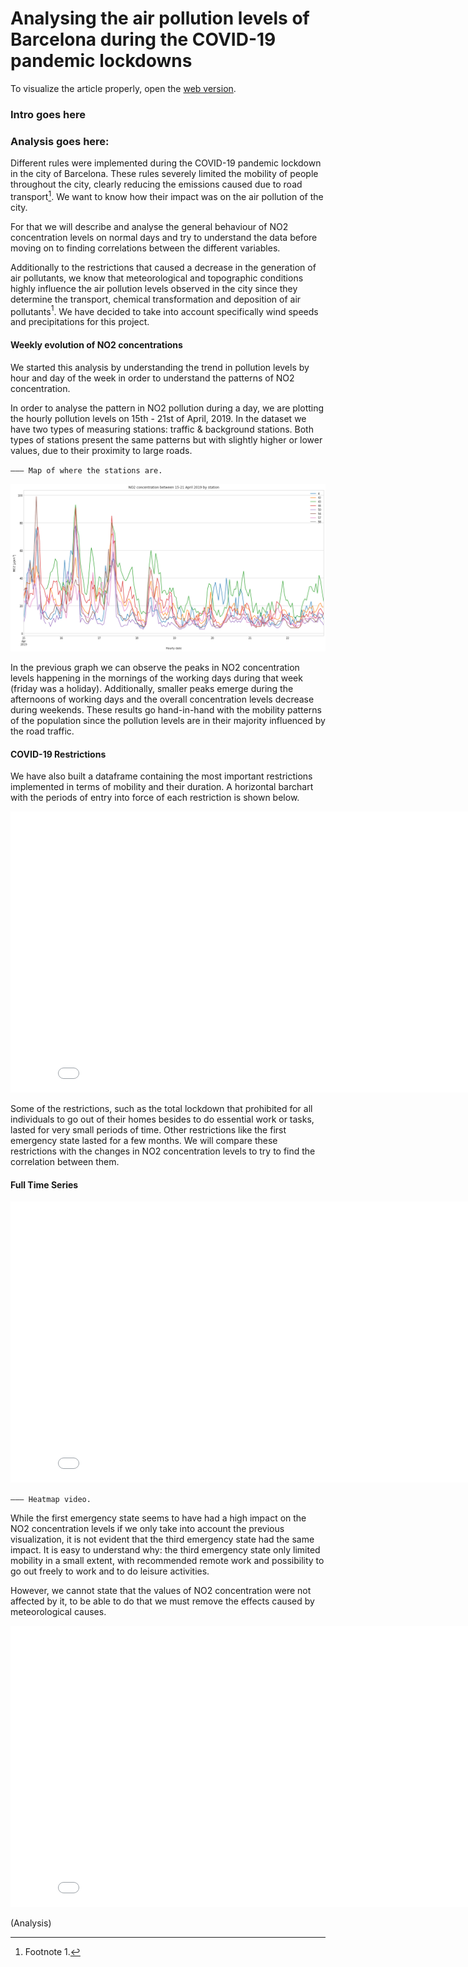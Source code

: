 # Analysing the air pollution levels of Barcelona during the COVID-19 pandemic lockdowns
To visualize the article properly, open the [web version](https://dibuja.github.io/sdav-project/).

### Intro goes here
### Analysis goes here:

Different rules were implemented during the COVID-19 pandemic lockdown in the city of Barcelona. These rules severely limited the mobility of people throughout the city, clearly reducing the emissions caused due to road transport[^1]. We want to know how their impact was on the air pollution of the city.

For that we will describe and analyse the general behaviour of NO2 concentration levels on normal days and try to understand the data before moving on to finding correlations between the different variables.  

Additionally to the restrictions that caused a decrease in the generation of air pollutants, we know that meteorological and topographic conditions highly influence the air pollution levels observed in the city since they determine the transport, chemical transformation and deposition of air pollutants$^1$. We have decided to take into account specifically wind speeds and precipitations for this project.  


#### Weekly evolution of NO2 concentrations  

We started this analysis by understanding the trend in pollution levels by hour and day of the week in order to understand the patterns of NO2 concentration.

In order to analyse the pattern in NO2 pollution during a day, we are plotting the hourly pollution levels on 15th - 21st of April, 2019. In the dataset we have two types of measuring stations: traffic & background stations. Both types of stations present the same patterns but with slightly higher or lower values, due to their proximity to large roads.

``——— Map of where the stations are.``

![Weekly plot](/plots/weekly.png)

In the previous graph we can observe the peaks in NO2 concentration levels happening in the mornings of the working days during that week (friday was a holiday). Additionally, smaller peaks emerge during the afternoons of working days and the overall concentration levels decrease during weekends. These results go hand-in-hand with the mobility patterns of the population since the pollution levels are in their majority influenced by the road traffic.

#### COVID-19 Restrictions

We have also built a dataframe containing the most important restrictions implemented in terms of mobility and their duration. A horizontal barchart with the periods of entry into force of each restriction is shown below.

<embed type="text/html" src="./plots/rules.html" height="450" width="840">

Some of the restrictions, such as the total lockdown that prohibited for all individuals to go out of their homes besides to do essential work or tasks, lasted for very small periods of time. Other restrictions like the first emergency state lasted for a few months. We will compare these restrictions with the changes in NO2 concentration levels to try to find the correlation between them.

#### Full Time Series

<embed type="text/html" src="./plots/2020.html" height="450" width="840">


``——— Heatmap video.``

While the first emergency state seems to have had a high impact on the NO2 concentration levels if we only take into account the previous visualization, it is not evident that the third emergency state had the same impact. It is easy to understand why: the third emergency state only limited mobility in a small extent, with recommended remote work and possibility to go out freely to work and to do leisure activities.  

However, we cannot state that the values of NO2 concentration were not affected by it, to be able to do that we must remove the effects caused by meteorological causes.

<embed type="text/html" src="./plots/correlation.html" height="450" width="840">



(Analysis)

[^1]: Footnote 1.

